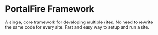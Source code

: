 PortalFire Framework
====================

A single, core framework for developing multiple sites.  No need to rewrite the same code for every site.  Fast and easy way to setup and run a site.
